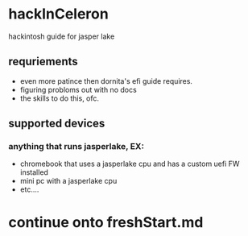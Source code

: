# hackInCeleron
hackintosh guide for jasper lake
## requriements
- even more patince then dornita's efi guide requires.
- figuring probloms out with no docs
- the skills to do this, ofc.
## supported devices
### anything that runs jasperlake, EX:
- chromebook that uses a jasperlake cpu and has a custom uefi FW installed
- mini pc with a jasperlake cpu
- etc....
# continue onto freshStart.md
